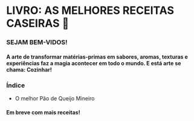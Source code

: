 # LIVRO: AS MELHORES RECEITAS CASEIRAS :bread:  

### 				SEJAM BEM-VIDOS!



#### A arte de transformar matérias-primas em sabores, aromas, texturas e experiências faz a magia acontecer em todo o mundo. E está arte se chama: Cozinhar!



### 							Índice

- O melhor Pão de Queijo Mineiro



#### 	Em breve com mais receitas!





